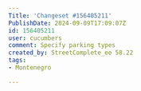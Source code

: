 ```yaml
---
Title: 'Changeset #156405211'
PublishDate: 2024-09-09T17:09:07Z
id: 156405211
user: cucumbers
comment: Specify parking types
created_by: StreetComplete_ee 58.22
tags:
- Montenegro

---
```

